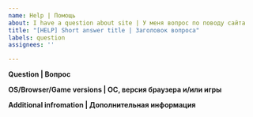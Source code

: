```yaml
---
name: Help | Помощь
about: I have a question about site | У меня вопрос по поводу сайта
title: "[HELP] Short answer title | Заголовок вопроса"
labels: question
assignees: ''

---
```


**Question | Вопрос**


**OS/Browser/Game versions | ОС, версия браузера и/или игры**


**Additional infromation | Дополнительная информация**
